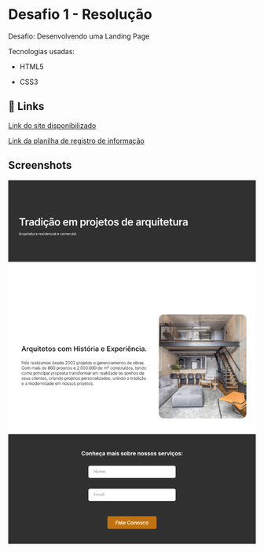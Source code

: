 # Desafio 1 - Resolução

Desafio: Desenvolvendo uma Landing Page

Tecnologias usadas:

* HTML5

* CSS3


## 🔗 Links
[Link do site disponibilizado](https://desafiobaseresolucao.netlify.app)

[Link da planilha de registro de informação](https://t.ly/hqxsh)

## Screenshots

![App Screenshot](https://github.com/douglasrcunha/desafio01_resolucao/blob/main/imagens/prototipo.svg)

